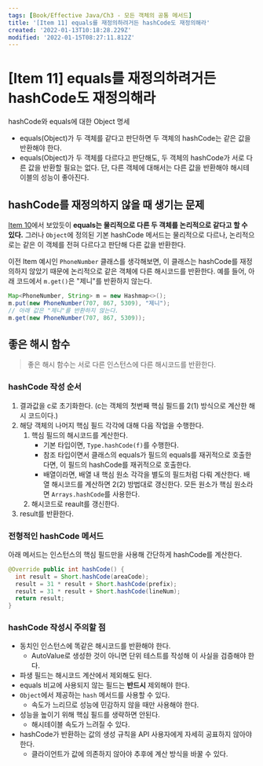 ```yaml
---
tags: [Book/Effective Java/Ch3 - 모든 객체의 공통 메서드]
title: '[Item 11] equals를 재정의하려거든 hashCode도 재정의해라'
created: '2022-01-13T10:18:28.229Z'
modified: '2022-01-15T08:27:11.812Z'
---
```


# [Item 11] equals를 재정의하려거든 hashCode도 재정의해라

hashCode와 equals에 대한 Object 명세
- equals(Object)가 두 객체를 같다고 판단하면 두 객체의 hashCode는 같은 값을 반환해야 한다.
- equals(Object)가 두 객체를 다르다고 판단해도, 두 객체의 hashCode가 서로 다른 값을 반환할 필요는 없다. 단, 다른 객체에 대해서는 다른 값을 반환해야 해시테이블의 성능이 좋아진다.

## hashCode를 재정의하지 않을 때 생기는 문제

[Item 10]()에서 보았듯이 **equals는 물리적으로 다른 두 객체를 논리적으로 같다고 할 수 있다.** 그러나 `Object`에 정의된 기본 hashCode 메서드는 물리적으로 다르나, 논리적으로는 같은 이 객체를 전혀 다르다고 판단해 다른 값을 반환한다.

이전 Item 예시인 `PhoneNumber` 클래스를 생각해보면, 이 클래스는 hashCode를 재정의하지 않았기 때문에 논리적으로 같은 객체에 다른 해시코드를 반환한다. 예를 들어, 아래 코드에서 `m.get()`은 "제니"를 반환하지 않는다.

```java
Map<PhoneNumber, String> m = new Hashmap<>();
m.put(new PhoneNumber(707, 867, 5309), "제니");
// 아래 값은 "제니"를 반환하지 않는다.
m.get(new PhoneNumber(707, 867, 5309));
```

## 좋은 해시 함수

> 좋은 해시 함수는 서로 다른 인스턴스에 다른 해시코드를 반환한다.

### hashCode 작성 순서

1. 결과값을 c로 초기화한다. (c는 객체의 첫번째 핵심 필드를 2(1) 방식으로 계산한 해시 코드이다.)
2. 해당 객체의 나머지 핵심 필드 각각에 대해 다음 작업을 수행한다.
   1) 핵심 필드의 해시코드를 계산한다.
       - 기본 타입이면, `Type.hashCode(f)`를 수행한다.
       - 참조 타입이면서 클래스의 equals가 필드의 equals를 재귀적으로 호출한다면, 이 필드의 hashCode를 재귀적으로 호출한다.
       - 배열이라면, 배열 내 핵심 원소 각각을 별도의 필드처럼 다뤄 계산한다. 배열 해시코드를 계산하면 2(2) 방법대로 갱신한다. 모든 원소가 핵심 원소라면 `Arrays.hashCode`를 사용한다.
   2) 해시코드로 reault를 갱신한다.
3. result를 반환한다.

### 전형적인 hashCode 메서드

아래 메서드는 인스턴스의 핵심 필드만을 사용해 간단하게 hashCode를 계산한다. 

```java
@Override public int hashCode() {
  int result = Short.hashCode(areaCode);
  result = 31 * result + Short.hashCode(prefix);
  result = 31 * result + Short.hashCode(lineNum);
  return result;
}
```

### hashCode 작성시 주의할 점

- 동치인 인스턴스에 똑같은 해시코드를 반환해야 한다.
  - AutoValue로 생성한 것이 아니면 단위 테스트를 작성해 이 사실을 검증해야 한다.
- 파생 필드는 해시코드 계산에서 제외해도 된다.
- equals 비교에 사용되지 않는 필드는 **반드시** 제외해야 한다.
- `Object`에서 제공하는 `hash` 메서드를 사용할 수 있다.
  - 속도가 느리므로 성능에 민감하지 않을 때만 사용해야 한다.
- 성능을 높이기 위해 핵심 필드를 생략하면 안된다.
  - 해시테이블 속도가 느려질 수 있다.
- hashCode가 반환하는 값의 생성 규칙을 API 사용자에게 자세히 공표하지 않아야 한다.
  - 클라이언트가 값에 의존하지 않아야 추후에 계산 방식을 바꿀 수 있다.



